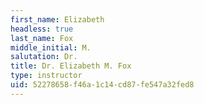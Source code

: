 ```yaml
---
first_name: Elizabeth
headless: true
last_name: Fox
middle_initial: M.
salutation: Dr.
title: Dr. Elizabeth M. Fox
type: instructor
uid: 52278658-f46a-1c14-cd87-fe547a32fed8
---
```

